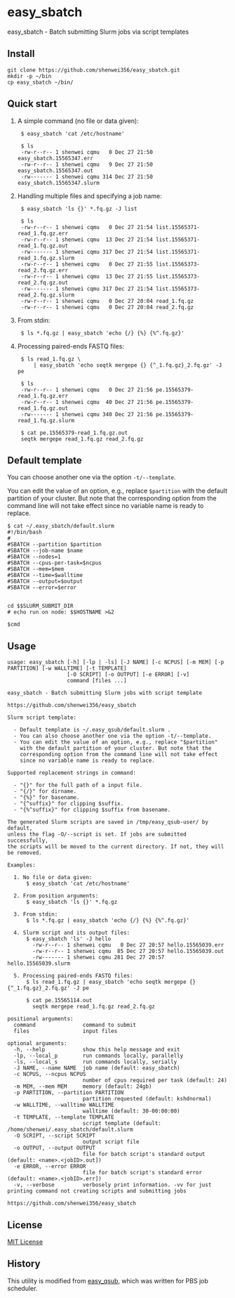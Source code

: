 # easy_sbatch

easy_sbatch - Batch submitting Slurm jobs via script templates

## Install

    git clone https://github.com/shenwei356/easy_sbatch.git
    mkdir -p ~/bin
    cp easy_sbatch ~/bin/

## Quick start

1. A simple command (no file or data given):

        $ easy_sbatch 'cat /etc/hostname'

        $ ls
        -rw-r--r-- 1 shenwei cqmu   0 Dec 27 21:50 easy_sbatch.15565347.err
        -rw-r--r-- 1 shenwei cqmu   9 Dec 27 21:50 easy_sbatch.15565347.out
        -rw------- 1 shenwei cqmu 314 Dec 27 21:50 easy_sbatch.15565347.slurm

2. Handling multiple files and specifying a job name:

        $ easy_sbatch 'ls {}' *.fq.gz -J list

        $ ls
        -rw-r--r-- 1 shenwei cqmu   0 Dec 27 21:54 list.15565371-read_1.fq.gz.err
        -rw-r--r-- 1 shenwei cqmu  13 Dec 27 21:54 list.15565371-read_1.fq.gz.out
        -rw------- 1 shenwei cqmu 317 Dec 27 21:54 list.15565371-read_1.fq.gz.slurm
        -rw-r--r-- 1 shenwei cqmu   0 Dec 27 21:55 list.15565373-read_2.fq.gz.err
        -rw-r--r-- 1 shenwei cqmu  13 Dec 27 21:55 list.15565373-read_2.fq.gz.out
        -rw------- 1 shenwei cqmu 317 Dec 27 21:54 list.15565373-read_2.fq.gz.slurm
        -rw-r--r-- 1 shenwei cqmu   0 Dec 27 20:04 read_1.fq.gz
        -rw-r--r-- 1 shenwei cqmu   0 Dec 27 20:04 read_2.fq.gz

3. From stdin:

        $ ls *.fq.gz | easy_sbatch 'echo {/} {%} {%^.fq.gz}'

4. Processing paired-ends FASTQ files:

        $ ls read_1.fq.gz \
            | easy_sbatch 'echo seqtk mergepe {} {^_1.fq.gz}_2.fq.gz' -J pe

        $ ls
        -rw-r--r-- 1 shenwei cqmu   0 Dec 27 21:56 pe.15565379-read_1.fq.gz.err
        -rw-r--r-- 1 shenwei cqmu  40 Dec 27 21:56 pe.15565379-read_1.fq.gz.out
        -rw------- 1 shenwei cqmu 340 Dec 27 21:56 pe.15565379-read_1.fq.gz.slurm

        $ cat pe.15565379-read_1.fq.gz.out
        seqtk mergepe read_1.fq.gz read_2.fq.gz

## Default template

You can choose another one via the option `-t/--template`.

You can edit the value of an option, e.g., replace `$partition`
  with the default partition of your cluster. But note that the
  corresponding option from the command line will not take effect
  since no variable name is ready to replace.

```
$ cat ~/.easy_sbatch/default.slurm 
#!/bin/bash
#
#SBATCH --partition $partition
#SBATCH --job-name $name
#SBATCH --nodes=1
#SBATCH --cpus-per-task=$ncpus
#SBATCH --mem=$mem
#SBATCH --time=$walltime
#SBATCH --output=$output
#SBATCH --error=$error


cd $$SLURM_SUBMIT_DIR
# echo run on node: $$HOSTNAME >&2

$cmd
```


## Usage

```
usage: easy_sbatch [-h] [-lp | -ls] [-J NAME] [-c NCPUS] [-m MEM] [-p PARTITION] [-w WALLTIME] [-t TEMPLATE]
                   [-O SCRIPT] [-o OUTPUT] [-e ERROR] [-v]
                   command [files ...]

easy_sbatch - Batch submitting Slurm jobs with script template

https://github.com/shenwei356/easy_sbatch 

Slurm script template:

  - Default template is ~/.easy_qsub/default.slurm .
  - You can also choose another one via the option -t/--template.
  - You can edit the value of an option, e.g., replace "$partition"
    with the default partition of your cluster. But note that the
    corresponding option from the command line will not take effect
    since no variable name is ready to replace.

Supported replacement strings in command:

  - "{}" for the full path of a input file.
  - "{/}" for dirname.
  - "{%}" for basename.
  - "{^suffix}" for clipping $suffix.
  - "{%^suffix}" for clipping $suffix from basename.

The generated Slurm scripts are saved in /tmp/easy_qsub-user/ by default,
unless the flag -O/--script is set. If jobs are submitted successfully,
the scripts will be moved to the current directory. If not, they will
be removed.

Examples:

  1. No file or data given:
      $ easy_sbatch 'cat /etc/hostname'

  2. From position arguments:
      $ easy_sbatch 'ls {}' *.fq.gz

  3. From stdin:
      $ ls *.fq.gz | easy_sbatch 'echo {/} {%} {%^.fq.gz}'

  4. Slurm script and its output files:
      $ easy_sbatch 'ls' -J hello
        -rw-r--r-- 1 shenwei cqmu   0 Dec 27 20:57 hello.15565039.err
        -rw-r--r-- 1 shenwei cqmu  85 Dec 27 20:57 hello.15565039.out
        -rw------- 1 shenwei cqmu 281 Dec 27 20:57 hello.15565039.slurm

  5. Processing paired-ends FASTQ files:
      $ ls read_1.fq.gz | easy_sbatch 'echo seqtk mergepe {} {^_1.fq.gz}_2.fq.gz' -J pe

      $ cat pe.15565114.out 
        seqtk mergepe read_1.fq.gz read_2.fq.gz

positional arguments:
  command               command to submit
  files                 input files

optional arguments:
  -h, --help            show this help message and exit
  -lp, --local_p        run commands locally, parallelly
  -ls, --local_s        run commands locally, serially
  -J NAME, --name NAME  job name (default: easy_sbatch)
  -c NCPUS, --ncpus NCPUS
                        number of cpus required per task (default: 24)
  -m MEM, --mem MEM     memory (default: 24gb)
  -p PARTITION, --partition PARTITION
                        partition requested (default: kshdnormal)
  -w WALLTIME, --walltime WALLTIME
                        walltime (default: 30-00:00:00)
  -t TEMPLATE, --template TEMPLATE
                        script template (default: /home/shenwei/.easy_sbatch/default.slurm
  -O SCRIPT, --script SCRIPT
                        output script file
  -o OUTPUT, --output OUTPUT
                        file for batch script's standard output (default: <name>.<jobID>.out])
  -e ERROR, --error ERROR
                        file for batch script's standard error (default: <name>.<jobID>.err])
  -v, --verbose         verbosely print information. -vv for just printing command not creating scripts and submitting jobs

https://github.com/shenwei356/easy_sbatch

```


## License

[MIT License](https://github.com/shenwei356/kmcp/blob/master/LICENSE)


## History

This utility is modified from [easy_qsub](https://github.com/shenwei356/easy_qsub), 
which was written for PBS job scheduler.
